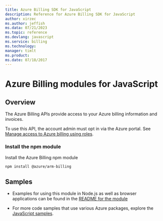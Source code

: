 ```yaml
---
title: Azure Billing SDK for JavaScript
description: Reference for Azure Billing SDK for JavaScript
author: xirzec
ms.author: jeffish
ms.data: 07/21/2023
ms.topic: reference
ms.devlang: javascript
ms.service: billing
ms.technology: 
manager: timlt
ms.product: 
ms.date: 07/18/2017
---
```

# Azure Billing modules for JavaScript

## Overview
The Azure Billing APIs provide access to your Azure billing information and invoices.

To use this API, the account admin must opt in via the Azure portal. See [Manage access to Azure billing using roles](https://docs.microsoft.com/azure/billing/billing-manage-access).

### Install the npm module 

Install the Azure Billing npm module 

```bash
npm install @azure/arm-billing
```

## Samples

* Examples for using this module in Node.js as well as browser applications can be found in the [README for the module](https://www.npmjs.com/package/@azure/arm-billing)

* For more code samples that use various Azure packages, explore the [JavaScript samples](https://docs.microsoft.com/samples/browse/?languages=javascript).